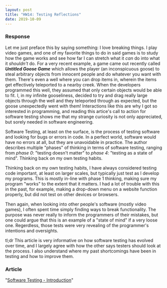 ```yaml
---
layout: post
title: "HW14: Testing Reflections"
date: 2019-10-09
---
```


### Response

Let me just preface this by saying something: I love breaking things. I play video games, and one of my favorite things to do in said games is to study how the game works and see how far I can stretch what it *can* do into what it *shouldn't* do. For a very recent example, a game came out recently called ***Untitled Goose Game*** which allows the player (an inconspicuous goose) to steal arbitrary objects from innocent people and do whatever you want with them. There's even a well where you can drop items in, wherein the items get effectively teleported to a nearby creek. When the developers programmed this well, they assumed that only certain objects would be able to fit. I, in my infinite gooseliness, decided to try and drag really large objects through the well and they teleported through as expected, but the goose unexpectedly went with them! Interactions like this are why I got so interested in programming, and reading this artice's call to action for software testing shows me that my strange curiosity is not only appreciated, but sorely needed in software engineering.

Software Testing, at least on the surface, is the process of testing software and looking for bugs or errors in code. In a perfect world, software would have no errors at all, but they are unavoidable in practice. The author describes multiple "phases" of thinking in terms of software testing, ranging from *phase 0*: "testing doesn't matter" to *phase 4*: "testing as a state of mind". Thinking back on my own testing habits.

Thinking back on my own testing habits, I have always considered testing code important, at least on larger scales, but typically just test as I develop my programs. This is mostly in-line with phase 1 thinking, making sure my program "works" to the extent that it matters. I had a lot of trouble with this in the past, for example, making a drop-down menu on a website function properly, but did not test on other devices or browsers.

Then again, when looking into other people's software (mostly video games), I often spent time simply finding ways to break functionality. The purpose was never really to inform the programmers of their mistakes, but one could argue that this is an example of a "state of mind" if a very loose one. Regerdless, those tests were very revealing of the programmer's intentions and oversights.

tl;dr This article is very informative on how software testing has evolved over time, and I largely agree with how the other says testers should look at the process. I also understand where my past shortcomings have been in testing and how to improve them.


### Article

"[Software Testing - Introduction](http://www.cs.cofc.edu/~bowring/classes/csci%20362/docs/software.testing.introduction.pdf)"